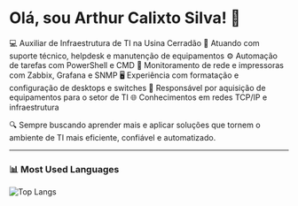 # Olá, sou Arthur Calixto Silva! 👋

💻 Auxiliar de Infraestrutura de TI na Usina Cerradão
🎯 Atuando com suporte técnico, helpdesk e manutenção de equipamentos
⚙️ Automação de tarefas com PowerShell e CMD
📡 Monitoramento de rede e impressoras com Zabbix, Grafana e SNMP
🖥️ Experiência com formatação e configuração de desktops e switches
🛒 Responsável por aquisição de equipamentos para o setor de TI
🌐 Conhecimentos em redes TCP/IP e infraestrutura

🔍 Sempre buscando aprender mais e aplicar soluções que tornem o ambiente de TI mais eficiente, confiável e automatizado.

---

### 📊 **Most Used Languages**
![Top Langs](https://github-readme-stats.vercel.app/api/top-langs/?username=seu-usuario&layout=compact&langs_count=8&theme=dark)
